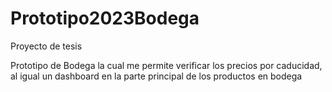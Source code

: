 # Prototipo2023Bodega
Proyecto de tesis

Prototipo de Bodega la cual me permite verificar los precios por caducidad, al igual un dashboard en la parte principal de los productos en bodega
